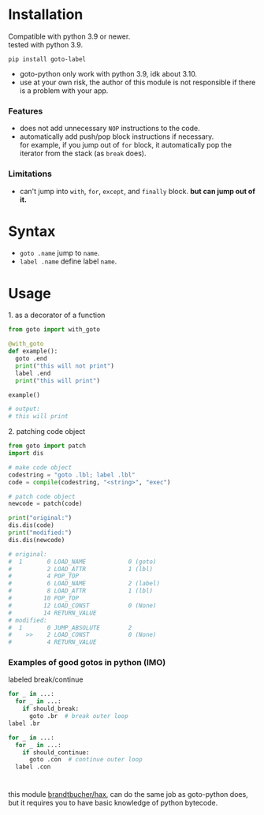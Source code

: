 # Installation
Compatible with python 3.9 or newer.\
tested with python 3.9.
```
pip install goto-label
```

- goto-python only work with python 3.9, idk about 3.10.
- use at your own risk, the author of this module is not responsible if there is a problem with your app.

### Features
- does not add unnecessary `NOP` instructions to the code.
- automatically add push/pop block instructions if necessary.\
  for example, if you jump out of `for` block, it automatically pop the iterator from the stack (as `break` does).

### Limitations
- can't jump into `with`, `for`, `except`, and `finally` block. **but can jump out of it.**

# Syntax
- `goto .name` jump to `name`.
- `label .name` define label `name`.

# Usage
1\. as a decorator of a function

```py
from goto import with_goto

@with_goto
def example():
  goto .end
  print("this will not print")
  label .end
  print("this will print")

example()

# output:
# this will print
```

2\. patching code object

```py
from goto import patch
import dis

# make code object
codestring = "goto .lbl; label .lbl"
code = compile(codestring, "<string>", "exec")

# patch code object
newcode = patch(code)

print("original:")
dis.dis(code)
print("modified:")
dis.dis(newcode)

# original:
#  1       0 LOAD_NAME            0 (goto)
#          2 LOAD_ATTR            1 (lbl)
#          4 POP_TOP
#          6 LOAD_NAME            2 (label)
#          8 LOAD_ATTR            1 (lbl)
#         10 POP_TOP
#         12 LOAD_CONST           0 (None)
#         14 RETURN_VALUE
# modified:
#  1       0 JUMP_ABSOLUTE        2
#    >>    2 LOAD_CONST           0 (None)
#          4 RETURN_VALUE
```

### Examples of good gotos in python (IMO)
labeled break/continue

```py
for _ in ...:
  for _ in ...:
    if should_break:
      goto .br  # break outer loop
label .br
```
```py
for _ in ...:
  for _ in ...:
    if should_continue:
      goto .con  # continue outer loop
  label .con
```

#
this module [brandtbucher/hax](https://github.com/brandtbucher/hax),
can do the same job as goto-python does, but it requires you to have basic knowledge of python bytecode.
